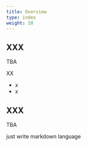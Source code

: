 ```yaml
---
title: Overview
type: index
weight: 10
---
```



## XXX
TBA

XX
- x
- x

## XXX
TBA
 
just write markdown language 
